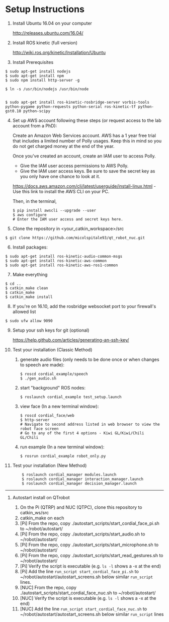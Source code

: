 # Setup Instructions

1. Install Ubuntu 16.04 on your computer

    http://releases.ubuntu.com/16.04/

2. Install ROS kinetic (full version)

    http://wiki.ros.org/kinetic/Installation/Ubuntu

3. Install Prerequisites

~~~~
$ sudo apt-get install nodejs
$ sudo apt-get install npm
$ sudo npm install http-server -g

$ ln -s /usr/bin/nodejs /usr/bin/node


$ sudo apt-get install ros-kinetic-rosbridge-server vorbis-tools python-pygame python-requests python-serial ros-kinetic-tf python-gst0.10 python-scipy
~~~~
    
4. Set up AWS account following these steps (or request access to the lab account from a PhD): 

    Create an Amazon Web Services account. AWS has a 1 year free trial that includes a limited number of Polly usages.
    Keep this in mind so you do not get charged money at the end of the year.

    Once you've created an account, create an IAM user to access Polly.

      * Give the IAM user access permissions to AWS Polly.
      * Give the IAM user access keys. Be sure to save the secret key as you only have one chance to look at it.
      
    https://docs.aws.amazon.com/cli/latest/userguide/install-linux.html - Use this link to install the AWS CLI on your PC.
    
    Then, in the terminal,
    ~~~~
    $ pip install awscli --upgrade --user
    $ aws configure
    # Enter the IAM user access and secret keys here.
    ~~~~

5. Clone the repository in <your_catkin_workspace>/src

~~~~
$ git clone https://github.com/micolspitale93/qt_robot_nuc.git
~~~~

6. Install packages:

~~~~
$ sudo apt-get install ros-kinetic-audio-common-msgs
$ sudo apt-get install ros-kinetic-aws-common
$ sudo apt-get install ros-kinetic-aws-ros1-common
~~~~

7. Make everything

~~~~
$ cd ..
$ catkin_make clean
$ catkin_make
$ catkin_make install
~~~~

8. If you're on 16.10, add the rosbridge websocket port to your firewall's allowed list

~~~~
$ sudo ufw allow 9090
~~~~

9. Setup your ssh keys for git (optional)

    https://help.github.com/articles/generating-an-ssh-key/
    
10. Test your installation (Classic Method)

    1. generate audio files (only needs to be done once or when changes to speech are made):
        
        ~~~~
        $ roscd cordial_example/speech
        $ ./gen_audio.sh
        ~~~~

    2. start "background" ROS nodes:
        ~~~~
        $ roslaunch cordial_example test_setup.launch
        ~~~~

    3. view face (In a new terminal window):
      
        ~~~~
        $ roscd cordial_face/web
        $ http-server
        # Navigate to second address listed in web browser to view the robot face screen
        # Go to any of the first 4 options - Kiwi GL/Kiwi/Chili GL/Chili
        ~~~~

    4. run example (In a new terminal window):
      
        ~~~~
        $ rosrun cordial_example robot_only.py
        
11. Test your installation (New Method)

    ~~~~
        $ roslaunch cordial_manager modules.launch
        $ roslaunch cordial_manager interaction_manager.launch
        $ roslaunch cordial_manager decision_manager.launch
    ~~~~

--------------------------------------------

1. Autostart install on QTrobot
    
    1. On the Pi (QTRP) and NUC (QTPC),  clone this repository to catkin_ws/src
    1. catkin_make on each
    1. [Pi] From the repo, copy ./autostart_scripts/start_cordial_face_pi.sh to ~/robot/autostart/
    1. [Pi] From the repo, copy ./autostart_scripts/start_audio.sh to ~/robot/autostart/
    1. [Pi] From the repo, copy ./autostart_scripts/start_microphone.sh to ~/robot/autostart/
    1. [Pi] From the repo, copy ./autostart_scripts/start_read_gestures.sh to ~/robot/autostart/
    1. [Pi] Verify the script is executable (e.g. `ls -l` shows a -x at the end)
    1. [Pi] Add the line `run_script start_cordial_face_pi.sh` to ~/robot/autostart/autostart_screens.sh below similar `run_script` lines.
    1. [NUC] From the repo, copy ./autostart_scripts/start_cordial_face_nuc.sh to ~/robot/autostart/
    1. [NUC] Verify the script is executable (e.g. `ls -l` shows a -x at the end)
    1. [NUC] Add the line `run_script start_cordial_face_nuc.sh` to ~/robot/autostart/autostart_screens.sh below similar `run_script` lines 
    
